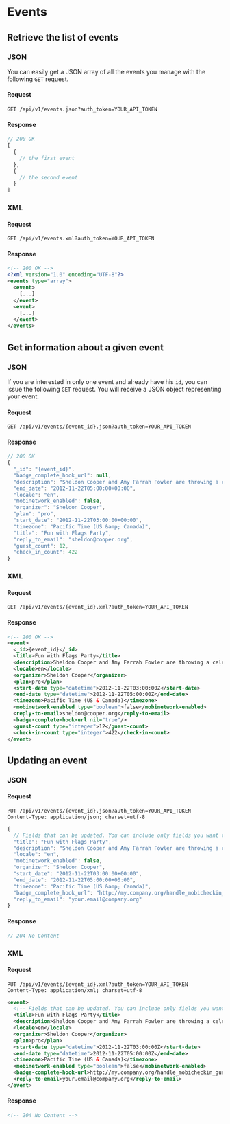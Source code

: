 # Events

## Retrieve the list of events

### JSON

You can easily get a JSON array of all the events you manage with the
following `GET` request.

#### Request
```
GET /api/v1/events.json?auth_token=YOUR_API_TOKEN
```
#### Response
```js
// 200 OK
[
  {
    // the first event
  },
  {
    // the second event
  }
]
```

### XML
#### Request
```
GET /api/v1/events.xml?auth_token=YOUR_API_TOKEN
```
#### Response
```xml
<!-- 200 OK -->
<?xml version="1.0" encoding="UTF-8"?>
<events type="array">
  <event>
    [...]
  </event>
  <event>
    [...]
  </event>
</events>
```

## Get information about a given event

### JSON

If you are interested in only one event and already have his `id`, you can
issue the following `GET` request. You will receive a JSON object representing
your event.

#### Request
```
GET /api/v1/events/{event_id}.json?auth_token=YOUR_API_TOKEN
```
#### Response
```js
// 200 OK
{
  "_id": "{event_id}",
  "badge_complete_hook_url": null,
  "description": "Sheldon Cooper and Amy Farrah Fowler are throwing a celebration party for reaching their tenth watcher.",
  "end_date": "2012-11-22T05:00:00+00:00",
  "locale": "en",
  "mobinetwork_enabled": false,
  "organizer": "Sheldon Cooper",
  "plan": "pro",
  "start_date": "2012-11-22T03:00:00+00:00",
  "timezone": "Pacific Time (US &amp; Canada)",
  "title": "Fun with Flags Party",
  "reply_to_email": "sheldon@cooper.org",
  "guest_count": 12,
  "check_in_count": 422
}
```

### XML
#### Request
```
GET /api/v1/events/{event_id}.xml?auth_token=YOUR_API_TOKEN
```
#### Response
```xml
<!-- 200 OK -->
<event>
  <_id>{event_id}</_id>
  <title>Fun with Flags Party</title>
  <description>Sheldon Cooper and Amy Farrah Fowler are throwing a celebration party for reaching their tenth watcher.</description>
  <locale>en</locale>
  <organizer>Sheldon Cooper</organizer>
  <plan>pro</plan>
  <start-date type="datetime">2012-11-22T03:00:00Z</start-date>
  <end-date type="datetime">2012-11-22T05:00:00Z</end-date>
  <timezone>Pacific Time (US & Canada)</timezone>
  <mobinetwork-enabled type="boolean">false</mobinetwork-enabled>
  <reply-to-email>sheldon@cooper.org</reply-to-email>
  <badge-complete-hook-url nil="true"/>
  <guest-count type="integer">12</guest-count>
  <check-in-count type="integer">422</check-in-count>
</event>
```

## Updating an event

### JSON
#### Request
```
PUT /api/v1/events/{event_id}.json?auth_token=YOUR_API_TOKEN
Content-Type: application/json; charset=utf-8
```
```js
{
  // Fields that can be updated. You can include only fields you want to update.
  "title": "Fun with Flags Party",
  "description": "Sheldon Cooper and Amy Farrah Fowler are throwing a celebration party for reaching their tenth watcher.",
  "locale": "en",
  "mobinetwork_enabled": false,
  "organizer": "Sheldon Cooper",
  "start_date": "2012-11-22T03:00:00+00:00",
  "end_date": "2012-11-22T05:00:00+00:00",
  "timezone": "Pacific Time (US &amp; Canada)",
  "badge_complete_hook_url": "http://my.company.org/handle_mobicheckin_guest_created.json",
  "reply_to_email": "your.email@company.org"
}

```
#### Response
```js
// 204 No Content
```

### XML
#### Request
```
PUT /api/v1/events/{event_id}.xml?auth_token=YOUR_API_TOKEN
Content-Type: application/xml; charset=utf-8
```
```xml
<event>
  <!-- Fields that can be updated. You can include only fields you want to update. -->
  <title>Fun with Flags Party</title>
  <description>Sheldon Cooper and Amy Farrah Fowler are throwing a celebration party for reaching their tenth watcher.</description>
  <locale>en</locale>
  <organizer>Sheldon Cooper</organizer>
  <plan>pro</plan>
  <start-date type="datetime">2012-11-22T03:00:00Z</start-date>
  <end-date type="datetime">2012-11-22T05:00:00Z</end-date>
  <timezone>Pacific Time (US & Canada)</timezone>
  <mobinetwork-enabled type="boolean">false</mobinetwork-enabled>
  <badge-complete-hook-url>http://my.company.org/handle_mobicheckin_guest_created.json</badge-complete-hook-url>
  <reply-to-email>your.email@company.org</reply-to-email>
</event>
```
#### Response
```xml
<!-- 204 No Content -->
```